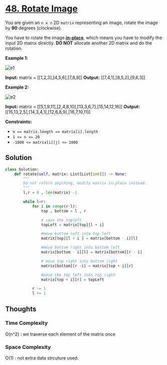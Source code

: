 # [48. Rotate Image](https://leetcode.com/problems/rotate-image/)

You are given an `n x n` 2D `matrix` representing an image, rotate the image by **90** degrees (clockwise).

You have to rotate the image [**in-place**](https://en.wikipedia.org/wiki/In-place_algorithm), which means you have to modify the input 2D matrix directly. **DO NOT** allocate another 2D matrix and do the rotation.

**Example 1:**

![e1](https://assets.leetcode.com/uploads/2020/08/28/mat1.jpg)

**Input:** matrix = [[1,2,3],[4,5,6],[7,8,9]]
**Output:** [[7,4,1],[8,5,2],[9,6,3]]

**Example 2:**

![e2](https://assets.leetcode.com/uploads/2020/08/28/mat2.jpg)

**Input:** matrix = [[5,1,9,11],[2,4,8,10],[13,3,6,7],[15,14,12,16]]
**Output:** [[15,13,2,5],[14,3,4,1],[12,6,8,9],[16,7,10,11]]

**Constraints:**

- `n == matrix.length == matrix[i].length`
- `1 <= n <= 20`
- `-1000 <= matrix[i][j] <= 1000`

## Solution

```python
class Solution:
    def rotate(self, matrix: List[List[int]]) -> None:
        """
        Do not return anything, modify matrix in-place instead.
        """
        l,r = 0 , len(matrix) -1

        while l<r:
            for i in range(r-l):
                top , bottom = l , r

                # save the topleft
                topLeft = matrix[top][l + i]

                #move bottom left into top left
                matrix[top][l + i ] = matrix[bottom - i][l]

                #move bottom right into bottom left
                matrix[bottom - i][l] = matrix[bottom][r - i]

                # move top right into bottom right
                matrix[bottom][r -i] = matrix[top + i][r]

                #move the top left into top right
                matrix[top + i][r] = topLeft

            r -= 1
            l += 1

```

## Thoughts

### Time Complexity

O(n^2) : we traverse each element of the matrix once

### Space Complexity

O(1) : not extra data strcuture used.
